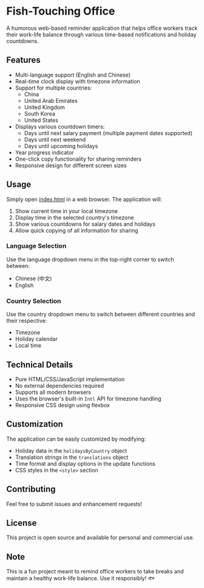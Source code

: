 # Fish-Touching Office

A humorous web-based reminder application that helps office workers track their work-life balance through various time-based notifications and holiday countdowns.

## Features

- Multi-language support (English and Chinese)
- Real-time clock display with timezone information
- Support for multiple countries:
  - China
  - United Arab Emirates
  - United Kingdom
  - South Korea
  - United States
- Displays various countdown timers:
  - Days until next salary payment (multiple payment dates supported)
  - Days until next weekend
  - Days until upcoming holidays
- Year progress indicator
- One-click copy functionality for sharing reminders
- Responsive design for different screen sizes

## Usage

Simply open [index.html](index.html) in a web browser. The application will:

1. Show current time in your local timezone
2. Display time in the selected country's timezone
3. Show various countdowns for salary dates and holidays
4. Allow quick copying of all information for sharing

### Language Selection

Use the language dropdown menu in the top-right corner to switch between:

- Chinese (中文)
- English

### Country Selection

Use the country dropdown menu to switch between different countries and their respective:

- Timezone
- Holiday calendar
- Local time

## Technical Details

- Pure HTML/CSS/JavaScript implementation
- No external dependencies required
- Supports all modern browsers
- Uses the browser's built-in `Intl` API for timezone handling
- Responsive CSS design using flexbox

## Customization

The application can be easily customized by modifying:

- Holiday data in the `holidaysByCountry` object
- Translation strings in the `translations` object
- Time format and display options in the update functions
- CSS styles in the `<style>` section

## Contributing

Feel free to submit issues and enhancement requests!

## License

This project is open source and available for personal and commercial use.

## Note

This is a fun project meant to remind office workers to take breaks and maintain a healthy work-life balance. Use it responsibly! 🐟
